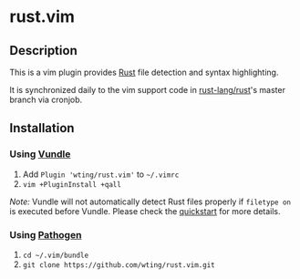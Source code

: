 # rust.vim

## Description

This is a vim plugin provides [Rust][r] file detection and syntax highlighting.

It is synchronized daily to the vim support code in [rust-lang/rust][rr]'s
master branch via cronjob.

## Installation

### Using [Vundle][v]

1. Add `Plugin 'wting/rust.vim'` to `~/.vimrc`
2. `vim +PluginInstall +qall`

*Note:* Vundle will not automatically detect Rust files properly if `filetype
on` is executed before Vundle. Please check the [quickstart][vqs] for more
details.

### Using [Pathogen][p]

1. `cd ~/.vim/bundle`
2. `git clone https://github.com/wting/rust.vim.git`

[rr]: https://github.com/rust-lang/rust
[p]: https://github.com/tpope/vim-pathogen
[r]: https://en.wikipedia.org/wiki/Rust_language
[v]: https://github.com/gmarik/vundle
[vqs]: https://github.com/gmarik/vundle#quick-start
